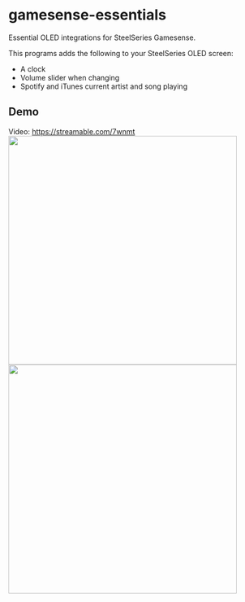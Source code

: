 # gamesense-essentials
Essential OLED integrations for SteelSeries Gamesense.

This programs adds the following to your SteelSeries OLED screen:

- A clock
- Volume slider when changing
- Spotify and iTunes current artist and song playing

## Demo
Video: https://streamable.com/7wnmt  
<img src="https://raw.githubusercontent.com/mtricht/gamesense-essentials/master/photos/clock.png" width="450" />  
<img src="https://raw.githubusercontent.com/mtricht/gamesense-essentials/master/photos/volume.png" width="450" />
